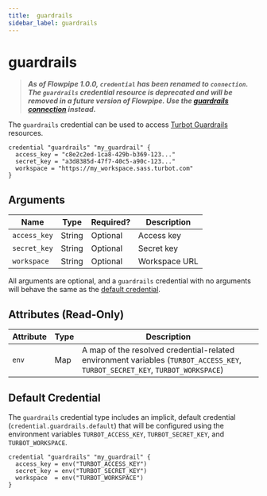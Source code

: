 ```yaml
---
title:  guardrails
sidebar_label: guardrails
---
```


# guardrails

> ***As of Flowpipe 1.0.0, `credential` has been renamed to `connection`.  The `guardrails` credential resource is deprecated and will be removed in a future version of Flowpipe. Use the [guardrails connection](/docs/reference/config-files/connection/guardrails) instead.***

The `guardrails` credential can be used to access [Turbot Guardrails](https://turbot.com/guardrails) resources.

```hcl
credential "guardrails" "my_guardrail" {
  access_key = "c8e2c2ed-1ca8-429b-b369-123..."
  secret_key = "a3d8385d-47f7-40c5-a90c-123..."
  workspace = "https://my_workspace.sass.turbot.com"
}
```

## Arguments

| Name            | Type    | Required?| Description
|-----------------|---------|----------|-------------------
| `access_key`    |  String | Optional | Access key
| `secret_key`    |  String | Optional | Secret key
| `workspace`     |  String | Optional | Workspace URL

All arguments are optional, and a `guardrails` credential with no arguments will behave the same as the [default credential](#default-credential).

## Attributes (Read-Only)

| Attribute       | Type    | Description
|-----------------|---------|-----------------
| `env`           | Map     | A map of the resolved credential-related environment variables (`TURBOT_ACCESS_KEY`, `TURBOT_SECRET_KEY`, `TURBOT_WORKSPACE`)

## Default Credential

The `guardrails` credential type includes an implicit, default credential (`credential.guardrails.default`) that will be configured using the environment variables `TURBOT_ACCESS_KEY`, `TURBOT_SECRET_KEY`, and `TURBOT_WORKSPACE`.

```hcl
credential "guardrails" "my_guardrail" {
  access_key = env("TURBOT_ACCESS_KEY")
  secret_key = env("TURBOT_SECRET_KEY")
  workspace  = env("TURBOT_WORKSPACE")
}
```
